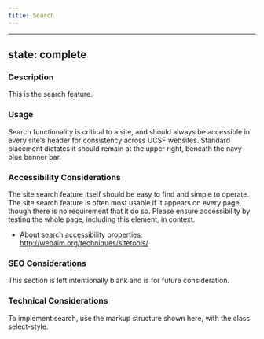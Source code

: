 ```yaml
---
title: Search
---
```


---
state: complete
---

### Description
This is the search feature.

### Usage
Search functionality is critical to a site, and should always be accessible in every site's header for consistency across UCSF websites. Standard placement dictates it should remain at the upper right, beneath the navy blue banner bar. 

### Accessibility Considerations
The site search feature itself should be easy to find and simple to operate. The site search feature is often most usable if it appears on every page, though there is no requirement that it do so. Please ensure accessibility by testing the whole page, including this element, in context.

* About search accessibility properties: http://webaim.org/techniques/sitetools/

### SEO Considerations
This section is left intentionally blank and is for future consideration.

### Technical Considerations
To implement search, use the markup structure shown here, with the class select-style.
